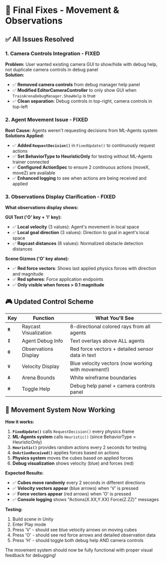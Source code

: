 # 🎯 **Final Fixes - Movement & Observations**

## ✅ **All Issues Resolved**

### **1. Camera Controls Integration - FIXED**

**Problem:** User wanted existing camera GUI to show/hide with debug help, not duplicate camera controls in debug panel  
**Solution:**

- ✅ **Removed camera controls** from debug manager help panel
- ✅ **Modified EditorCameraController** to only show GUI when `TrainArenaDebugManager.ShowHelp` is true
- ✅ **Clean separation**: Debug controls in top-right, camera controls in top-left

### **2. Agent Movement Issue - FIXED**

**Root Cause:** Agents weren't requesting decisions from ML-Agents system  
**Solutions Applied:**

- ✅ **Added `RequestDecision()`** in `FixedUpdate()` to continuously request actions
- ✅ **Set BehaviorType to HeuristicOnly** for testing without ML-Agents trainer connected
- ✅ **Configured ActionSpec** to ensure 2 continuous actions (moveX, moveZ) are available
- ✅ **Enhanced logging** to see when actions are being received and applied

### **3. Observations Display Clarification - FIXED**

**What observations display shows:**

**GUI Text ('O' key + 'I' key):**

- ✅ **Local velocity** (3 values): Agent's movement in local space
- ✅ **Local goal direction** (3 values): Direction to goal in agent's local space
- ✅ **Raycast distances** (8 values): Normalized obstacle detection distances

**Scene Gizmos ('O' key alone):**

- ✅ **Red force vectors**: Shows last applied physics forces with direction and magnitude
- ✅ **Red spheres**: Force application endpoints
- ✅ **Only visible when forces > 0.1 magnitude**

## **🎮 Updated Control Scheme**

| Key     | Function              | What You'll See                                    |
| ------- | --------------------- | -------------------------------------------------- |
| **`R`** | Raycast Visualization | 8-directional colored rays from all agents         |
| **`I`** | Agent Debug Info      | Text overlays above ALL agents                     |
| **`O`** | Observations Display  | Red force vectors + detailed sensor data in text   |
| **`V`** | Velocity Display      | Blue velocity vectors (now working with movement!) |
| **`A`** | Arena Bounds          | White wireframe boundaries                         |
| **`H`** | Toggle Help           | Debug help panel + camera controls panel           |

## **🚀 Movement System Now Working**

**How it works:**

1. **`FixedUpdate()`** calls `RequestDecision()` every physics frame
2. **ML-Agents system** calls `Heuristic()` (since BehaviorType = HeuristicOnly)
3. **`Heuristic()`** provides random actions every 2 seconds for testing
4. **`OnActionReceived()`** applies forces based on actions
5. **Physics system** moves the cubes based on applied forces
6. **Debug visualization** shows velocity (blue) and forces (red)

**Expected Results:**

- ✅ **Cubes move randomly** every 2 seconds in different directions
- ✅ **Velocity vectors appear** (blue arrows) when 'V' is pressed
- ✅ **Force vectors appear** (red arrows) when 'O' is pressed
- ✅ **Console logging** shows "Actions(X.XX,Y.XX) Force(Z.ZZ)" messages

**Testing:**

1. Build scene in Unity
2. Enter Play mode
3. Press 'V' - should see blue velocity arrows on moving cubes
4. Press 'O' - should see red force arrows and detailed observation data
5. Press 'H' - should toggle both debug help AND camera controls

The movement system should now be fully functional with proper visual feedback for debugging!
